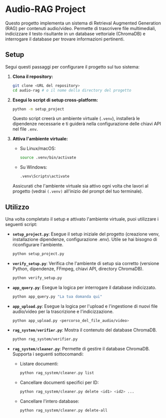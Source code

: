 # Audio-RAG Project

Questo progetto implementa un sistema di Retrieval Augmented Generation (RAG) per contenuti audio/video. Permette di trascrivere file multimediali, indicizzare il testo risultante in un database vettoriale (ChromaDB) e interrogare il database per trovare informazioni pertinenti.

## Setup

Segui questi passaggi per configurare il progetto sul tuo sistema:

1.  **Clona il repository:**

    ```bash
    git clone <URL del repository>
    cd audio-rag # o il nome della directory del progetto
    ```

2.  **Esegui lo script di setup cross-platform:**

    ```bash
    python -m setup_project
    ```

    Questo script creerà un ambiente virtuale (`.venv`), installerà le dipendenze necessarie e ti guiderà nella configurazione delle chiavi API nel file `.env`.

3.  **Attiva l'ambiente virtuale:**

    -   Su Linux/macOS:

        ```bash
        source .venv/bin/activate
        ```

    -   Su Windows:

        ```bash
        .venv\Scripts\activate
        ```

    Assicurati che l'ambiente virtuale sia attivo ogni volta che lavori al progetto (vedrai `(.venv)` all'inizio del prompt del tuo terminale).

## Utilizzo

Una volta completato il setup e attivato l'ambiente virtuale, puoi utilizzare i seguenti script:

*   **`setup_project.py`**: Esegue il setup iniziale del progetto (creazione venv, installazione dipendenze, configurazione .env). Utile se hai bisogno di riconfigurare l'ambiente.

    ```bash
    python setup_project.py
    ```

*   **`verify_setup.py`**: Verifica che l'ambiente di setup sia corretto (versione Python, dipendenze, FFmpeg, chiavi API, directory ChromaDB).

    ```bash
    python verify_setup.py
    ```

*   **`app_query.py`**: Esegue la logica per interrogare il database indicizzato.

    ```bash
    python app_query.py "La tua domanda qui"
    ```

*   **`app_upload.py`**: Esegue la logica per l'upload e l'ingestione di nuovi file audio/video per la trascrizione e l'indicizzazione.

    ```bash
    python app_upload.py <percorso_del_file_audio/video>
    ```

*   **`rag_system/verifier.py`**: Mostra il contenuto del database ChromaDB.

    ```bash
    python rag_system/verifier.py
    ```

*   **`rag_system/cleaner.py`**: Permette di gestire il database ChromaDB. Supporta i seguenti sottocomandi:

    -   Listare documenti:

        ```bash
        python rag_system/cleaner.py list
        ```

    -   Cancellare documenti specifici per ID:

        ```bash
        python rag_system/cleaner.py delete <id1> <id2> ...
        ```

    -   Cancellare l'intero database:

        ```bash
        python rag_system/cleaner.py delete-all
        ```


